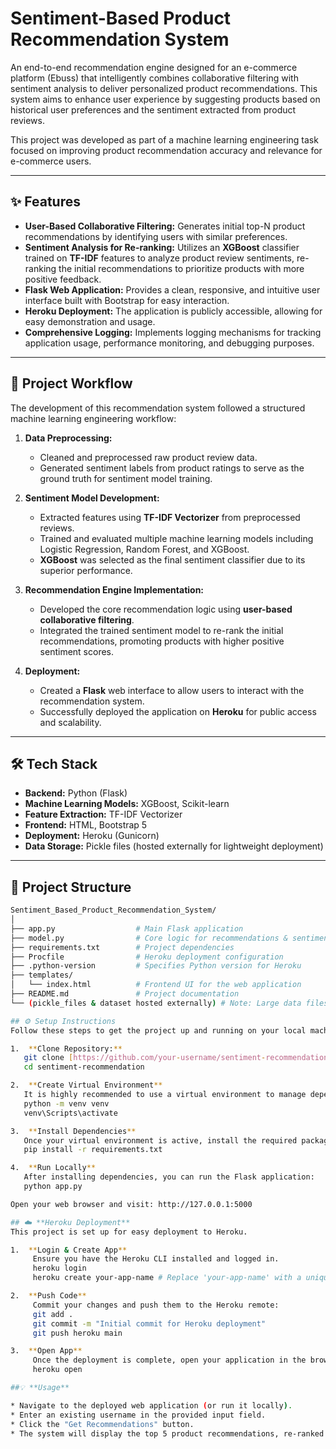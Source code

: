 # Sentiment-Based Product Recommendation System

An end-to-end recommendation engine designed for an e-commerce platform (Ebuss) that intelligently combines collaborative filtering with sentiment analysis to deliver personalized product recommendations. This system aims to enhance user experience by suggesting products based on historical user preferences and the sentiment extracted from product reviews.

This project was developed as part of a machine learning engineering task focused on improving product recommendation accuracy and relevance for e-commerce users.

---

## ✨ Features

* **User-Based Collaborative Filtering:** Generates initial top-N product recommendations by identifying users with similar preferences.
* **Sentiment Analysis for Re-ranking:** Utilizes an **XGBoost** classifier trained on **TF-IDF** features to analyze product review sentiments, re-ranking the initial recommendations to prioritize products with more positive feedback.
* **Flask Web Application:** Provides a clean, responsive, and intuitive user interface built with Bootstrap for easy interaction.
* **Heroku Deployment:** The application is publicly accessible, allowing for easy demonstration and usage.
* **Comprehensive Logging:** Implements logging mechanisms for tracking application usage, performance monitoring, and debugging purposes.

---

## 🚀 Project Workflow

The development of this recommendation system followed a structured machine learning engineering workflow:

1.  **Data Preprocessing:**
    * Cleaned and preprocessed raw product review data.
    * Generated sentiment labels from product ratings to serve as the ground truth for sentiment model training.

2.  **Sentiment Model Development:**
    * Extracted features using **TF-IDF Vectorizer** from preprocessed reviews.
    * Trained and evaluated multiple machine learning models including Logistic Regression, Random Forest, and XGBoost.
    * **XGBoost** was selected as the final sentiment classifier due to its superior performance.

3.  **Recommendation Engine Implementation:**
    * Developed the core recommendation logic using **user-based collaborative filtering**.
    * Integrated the trained sentiment model to re-rank the initial recommendations, promoting products with higher positive sentiment scores.

4.  **Deployment:**
    * Created a **Flask** web interface to allow users to interact with the recommendation system.
    * Successfully deployed the application on **Heroku** for public access and scalability.

---

## 🛠️ Tech Stack

* **Backend:** Python (Flask)
* **Machine Learning Models:** XGBoost, Scikit-learn
* **Feature Extraction:** TF-IDF Vectorizer
* **Frontend:** HTML, Bootstrap 5
* **Deployment:** Heroku (Gunicorn)
* **Data Storage:** Pickle files (hosted externally for lightweight deployment)

---

## 📂 Project Structure

```bash
Sentiment_Based_Product_Recommendation_System/
│
├── app.py                  # Main Flask application
├── model.py                # Core logic for recommendations & sentiment re-ranking
├── requirements.txt        # Project dependencies
├── Procfile                # Heroku deployment configuration
├── .python-version         # Specifies Python version for Heroku
├── templates/
│   └── index.html          # Frontend UI for the web application
├── README.md               # Project documentation
└── (pickle_files & dataset hosted externally) # Note: Large data files are external

## ⚙️ Setup Instructions
Follow these steps to get the project up and running on your local machine.

1.  **Clone Repository:**
   git clone [https://github.com/your-username/sentiment-recommendation.git](https://github.com/your-username/sentiment-recommendation.git)
   cd sentiment-recommendation

2.  **Create Virtual Environment**
   It is highly recommended to use a virtual environment to manage dependencies.
   python -m venv venv
   venv\Scripts\activate

3.  **Install Dependencies**
   Once your virtual environment is active, install the required packages:
   pip install -r requirements.txt

4.  **Run Locally**
   After installing dependencies, you can run the Flask application:
   python app.py

Open your web browser and visit: http://127.0.0.1:5000

## ☁️ **Heroku Deployment**
This project is set up for easy deployment to Heroku.

1.  **Login & Create App**
     Ensure you have the Heroku CLI installed and logged in.
     heroku login
     heroku create your-app-name # Replace 'your-app-name' with a unique name

2.  **Push Code**
     Commit your changes and push them to the Heroku remote:
     git add .
     git commit -m "Initial commit for Heroku deployment"
     git push heroku main

3.  **Open App**
     Once the deployment is complete, open your application in the browser:
     heroku open

##💡 **Usage**

* Navigate to the deployed web application (or run it locally).
* Enter an existing username in the provided input field.
* Click the "Get Recommendations" button.
* The system will display the top 5 product recommendations, re-ranked based on the positive sentiment extracted from their reviews.
